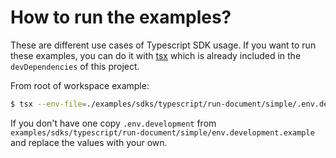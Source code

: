 # How to run the examples?

These are different use cases of Typescript SDK usage. If you want to run these
examples, you can do it with [tsx](https://github.com/privatenumber/tsx) which
is already included in the `devDependencies` of this project.

From root of workspace example:

```bash
$ tsx --env-file=./examples/sdks/typescript/run-document/simple/.env.development  examples/sdks/typescript/run-prompt/simple/example.ts
```

If you don't have one copy `.env.development` from `examples/sdks/typescript/run-document/simple/env.development.example` and replace the values with your own.
